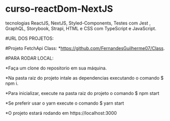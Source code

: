 # curso-reactDom-NextJS
tecnologias ReactJS, NextJS, Styled-Components, Testes com Jest , GraphQL, Storybook, Strapi, HTML e CSS com TypeScript e JavaScript.

#URL DOS PROJETOS: 

#Projeto FetchApi Class:
*https://github.com/FernandesGuilherme07/Class.



#PARA RODAR LOCAL:

*Faça um clone do repositorio em sua máquina.

*Na pasta raiz do projeto intale as dependencias executando o comando $ npm i.

*Para inicializar, execute na pasta raiz do projeto o comando $ npm start

*Se preferir usar o yarn execute o comando $ yarn start

*O projeto estará rodando em https://localhost:3000 


